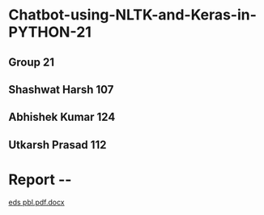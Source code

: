 # Chatbot-using-NLTK-and-Keras-in-PYTHON-21

## Group 21
## Shashwat Harsh 107
## Abhishek Kumar 124
## Utkarsh Prasad 112


# Report -- 
[eds pbl.pdf.docx](https://github.com/abhishekanand667/Chatbot-using-NLTK-and-Keras-in-PYTHON---21/files/11454351/eds.pbl.pdf.docx)
